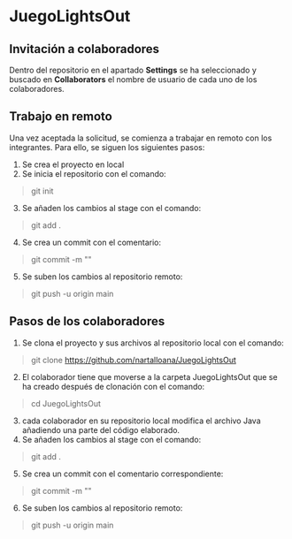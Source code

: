 # JuegoLightsOut
## Invitación a colaboradores
Dentro del repositorio en el apartado **Settings** se ha seleccionado y buscado en **Collaborators** el nombre de usuario de
cada uno de los colaboradores.
## Trabajo en remoto
Una vez aceptada la solicitud, se comienza a trabajar en remoto con los integrantes. Para ello, se siguen los siguientes pasos:
1. Se crea el proyecto en local
2. Se inicia el repositorio con el comando:
> git init
3. Se añaden los cambios al stage con el comando:
> git add .
4. Se crea un commit con el comentario:
> git commit -m ""
5. Se suben los cambios al repositorio remoto:
> git push -u origin main
## Pasos de los colaboradores
1. Se clona el proyecto y sus archivos al repositorio local con el comando:
> git clone https://github.com/nartalloana/JuegoLightsOut
2. El colaborador tiene que moverse a la carpeta JuegoLightsOut que se ha creado después de clonación con el comando:
> cd JuegoLightsOut 
3. cada colaborador en su repositorio local modifica el archivo Java añadiendo una parte del código elaborado.
4. Se añaden los cambios al stage con el comando:
> git add .
5. Se crea un commit con el comentario correspondiente:
> git commit -m ""
6.  Se suben los cambios al repositorio remoto:
> git push -u origin main

